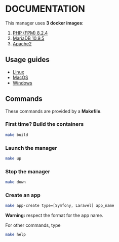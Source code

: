 # DOCUMENTATION

This manager uses **3 docker images**:

1. [PHP (FPM) 8.2.4](https://hub.docker.com/_/php)
2. [MariaDB 10.9.5](https://hub.docker.com/_/mariadb)
3. [Apache2](https://hub.docker.com/_/httpd)

## Usage guides

- [Linux](./docs/LINUX.md)
- [MacOS](./docs/MACOS.md)
- [Windows](./docs/WINDOWS.md)

## Commands

These commands are provided by a **Makefile**.

### First time? Build the containers

```sh
make build
```

### Launch the manager

```sh
make up
```

### Stop the manager

```sh
make down
```

### Create an app

```sh
make app-create type=[Symfony, Laravel] app_name
```

**Warning:** respect the format for the app name.

For other commands, type

```sh
make help
```
